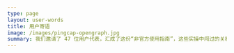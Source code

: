 ```yaml
---
type: page
layout: user-words
title: 用户寄语
image: /images/pingcap-opengraph.jpg
summary: 我们邀请了 47 位用户代表，汇成了这份“非官方使用指南”，这些实操中闯过的关和踩过的坑，创造了 TiDB 的更多可能。
---
```

